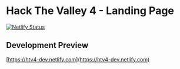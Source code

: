 # Hack The Valley 4 - Landing Page
[![Netlify Status](https://api.netlify.com/api/v1/badges/cfdd4215-9192-424e-9f2e-27c79012b01e/deploy-status)](https://app.netlify.com/sites/htv4-dev/deploys)

## Development Preview
[https://htv4-dev.netlify.com](https://htv4-dev.netlify.com)